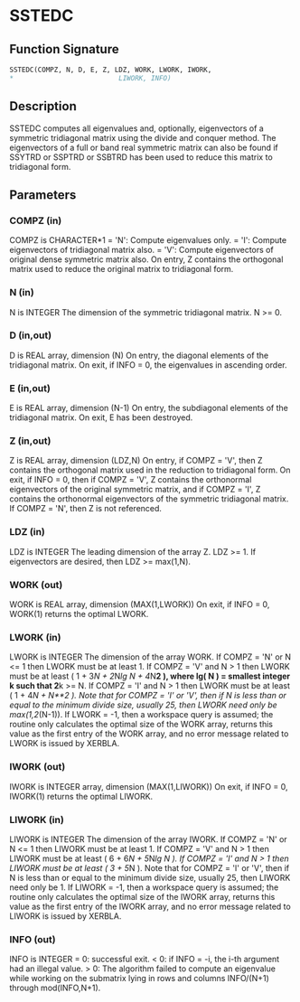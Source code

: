 # SSTEDC

## Function Signature

```fortran
SSTEDC(COMPZ, N, D, E, Z, LDZ, WORK, LWORK, IWORK,
*                          LIWORK, INFO)
```

## Description


 SSTEDC computes all eigenvalues and, optionally, eigenvectors of a
 symmetric tridiagonal matrix using the divide and conquer method.
 The eigenvectors of a full or band real symmetric matrix can also be
 found if SSYTRD or SSPTRD or SSBTRD has been used to reduce this
 matrix to tridiagonal form.


## Parameters

### COMPZ (in)

COMPZ is CHARACTER*1 = 'N': Compute eigenvalues only. = 'I': Compute eigenvectors of tridiagonal matrix also. = 'V': Compute eigenvectors of original dense symmetric matrix also. On entry, Z contains the orthogonal matrix used to reduce the original matrix to tridiagonal form.

### N (in)

N is INTEGER The dimension of the symmetric tridiagonal matrix. N >= 0.

### D (in,out)

D is REAL array, dimension (N) On entry, the diagonal elements of the tridiagonal matrix. On exit, if INFO = 0, the eigenvalues in ascending order.

### E (in,out)

E is REAL array, dimension (N-1) On entry, the subdiagonal elements of the tridiagonal matrix. On exit, E has been destroyed.

### Z (in,out)

Z is REAL array, dimension (LDZ,N) On entry, if COMPZ = 'V', then Z contains the orthogonal matrix used in the reduction to tridiagonal form. On exit, if INFO = 0, then if COMPZ = 'V', Z contains the orthonormal eigenvectors of the original symmetric matrix, and if COMPZ = 'I', Z contains the orthonormal eigenvectors of the symmetric tridiagonal matrix. If COMPZ = 'N', then Z is not referenced.

### LDZ (in)

LDZ is INTEGER The leading dimension of the array Z. LDZ >= 1. If eigenvectors are desired, then LDZ >= max(1,N).

### WORK (out)

WORK is REAL array, dimension (MAX(1,LWORK)) On exit, if INFO = 0, WORK(1) returns the optimal LWORK.

### LWORK (in)

LWORK is INTEGER The dimension of the array WORK. If COMPZ = 'N' or N <= 1 then LWORK must be at least 1. If COMPZ = 'V' and N > 1 then LWORK must be at least ( 1 + 3*N + 2*N*lg N + 4*N**2 ), where lg( N ) = smallest integer k such that 2**k >= N. If COMPZ = 'I' and N > 1 then LWORK must be at least ( 1 + 4*N + N**2 ). Note that for COMPZ = 'I' or 'V', then if N is less than or equal to the minimum divide size, usually 25, then LWORK need only be max(1,2*(N-1)). If LWORK = -1, then a workspace query is assumed; the routine only calculates the optimal size of the WORK array, returns this value as the first entry of the WORK array, and no error message related to LWORK is issued by XERBLA.

### IWORK (out)

IWORK is INTEGER array, dimension (MAX(1,LIWORK)) On exit, if INFO = 0, IWORK(1) returns the optimal LIWORK.

### LIWORK (in)

LIWORK is INTEGER The dimension of the array IWORK. If COMPZ = 'N' or N <= 1 then LIWORK must be at least 1. If COMPZ = 'V' and N > 1 then LIWORK must be at least ( 6 + 6*N + 5*N*lg N ). If COMPZ = 'I' and N > 1 then LIWORK must be at least ( 3 + 5*N ). Note that for COMPZ = 'I' or 'V', then if N is less than or equal to the minimum divide size, usually 25, then LIWORK need only be 1. If LIWORK = -1, then a workspace query is assumed; the routine only calculates the optimal size of the IWORK array, returns this value as the first entry of the IWORK array, and no error message related to LIWORK is issued by XERBLA.

### INFO (out)

INFO is INTEGER = 0: successful exit. < 0: if INFO = -i, the i-th argument had an illegal value. > 0: The algorithm failed to compute an eigenvalue while working on the submatrix lying in rows and columns INFO/(N+1) through mod(INFO,N+1).

